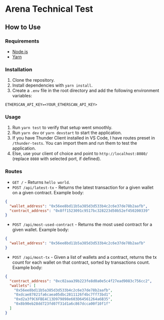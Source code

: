 # Arena Technical Test

## How to Use

### Requirements

- [Node.js](https://nodejs.org/en/)
- [Yarn](https://classic.yarnpkg.com/en/docs/install/#windows-stable)

### Installation

1. Clone the repository.
2. Install dependencies with `yarn install`.
3. Create a `.env` file in the root directory and add the following environment variables:

```text
ETHERSCAN_API_KEY=<YOUR_ETHERSCAN_API_KEY>
```

### Usage

1. Run `yarn test` to verify that setup went smoothly.
2. Run `yarn dev` or `yarn devstart` to start the application.
3. If you have Thunder Client installed in VS Code, I have routes preset in `/thunder-tests`. You can import them and run them to test the application.
4. Else, use your client of choice and point to `http://localhost:8080/` (replace `8080` with selected port, if defined).

### Routes

- `GET /` - Returns `hello world`.
- `POST /api/latest-tx` - Returns the latest transaction for a given wallet on a given contract. Example body:

```json
{
  "wallet_address": "0x56ee8bd11b5a385d3d533b4c2c6e37de78b2aafb",
  "contract_address": "0x8ff1523091c9517bc328223d50b52ef450200339"
}
```

- `POST /api/most-used-contract` - Returns the most used contract for a given wallet. Example body:

```json
{
  "wallet_address": "0x56ee8bd11b5a385d3d533b4c2c6e37de78b2aafb"
}
```

- `POST /api/most-tx` - Given a list of wallets and a contract, returns the tx count for each wallet on that contract, sorted by transactions count. Example body:

```json
{
  "contract_address": "0xc02aaa39b223fe8d0a0e5c4f27ead9083c756cc2",
  "wallets": [
    "0x56ee8bd11b5a385d3d533b4c2c6e37de78b2aafb",
    "0xdcae87821fa6caea05dbc2811126f4bc7ff73bd1",
    "0xd2a3f9C6FBE4C13D979898e603D64561264a6B35",
    "0x8b90eb28dd723fd07f31d1a6c867dcca00f10f1f"
  ]
}
```
